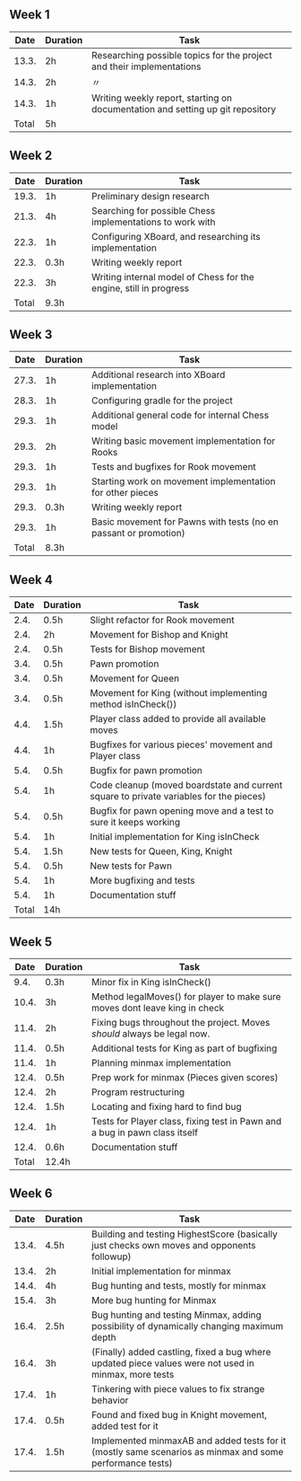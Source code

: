 ## Week 1
|Date |Duration|Task|
|-----|--------|----|
|13.3.|2h      |Researching possible topics for the project and their implementations|
|14.3.|2h      | 〃|
|14.3.|1h      |Writing weekly report, starting on documentation and setting up git repository|
|Total|5h      ||

## Week 2   
|Date |Duration|Task|
|-----|--------|----|
|19.3.|1h      |Preliminary design research|
|21.3.|4h      |Searching for possible Chess implementations to work with|
|22.3.|1h      |Configuring XBoard, and researching its implementation|
|22.3.|0.3h    |Writing weekly report|
|22.3.|3h      |Writing internal model of Chess for the engine, still in progress|
|Total|9.3h     ||
## Week 3
|Date |Duration|Task|
|-----|--------|----|
|27.3.|1h      |Additional research into XBoard implementation|
|28.3.|1h      |Configuring gradle for the project|
|29.3.|1h      |Additional general code for internal Chess model|
|29.3.|2h      |Writing basic movement implementation for Rooks|
|29.3.|1h      |Tests and bugfixes for Rook movement|
|29.3.|1h      |Starting work on movement implementation for other pieces|
|29.3.|0.3h    |Writing weekly report|
|29.3.|1h      |Basic movement for Pawns with tests (no en passant or promotion)|
|Total|8.3h     ||
## Week 4

|Date|Duration|Task|
|----|--------|----|
|2.4.|0.5h    |Slight refactor for Rook movement|
|2.4.|2h      |Movement for Bishop and Knight|
|2.4.|0.5h    |Tests for Bishop movement|
|3.4.|0.5h    |Pawn promotion|
|3.4.|0.5h    |Movement for Queen|
|3.4.|0.5h    |Movement for King (without implementing method isInCheck())|
|4.4.|1.5h    |Player class added to provide all available moves|
|4.4.|1h      |Bugfixes for various pieces' movement and Player class|
|5.4.|0.5h    |Bugfix for pawn promotion|
|5.4.|1h      |Code cleanup (moved boardstate and current square to private variables for the pieces)|
|5.4.|0.5h    |Bugfix for pawn opening move and a test to sure it keeps working|
|5.4.|1h      |Initial implementation for King isInCheck|
|5.4.|1.5h    |New tests for Queen, King, Knight|
|5.4.|0.5h    |New tests for Pawn|
|5.4.|1h      |More bugfixing and tests|
|5.4.|1h      |Documentation stuff|
|Total|14h    ||
## Week 5

|Date |Duration|Task|
|-----|--------|----|
|9.4. |0.3h    |Minor fix in King isInCheck()|
|10.4.|3h      |Method legalMoves() for player to make sure moves dont leave king in check|
|11.4.|2h      |Fixing bugs throughout the project. Moves *should* always be legal now.|
|11.4.|0.5h    |Additional tests for King as part of bugfixing|
|11.4.|1h      |Planning minmax implementation|
|12.4.|0.5h    |Prep work for minmax (Pieces given scores)|
|12.4.|2h      |Program restructuring|
|12.4.|1.5h    |Locating and fixing hard to find bug|
|12.4.|1h      |Tests for Player class, fixing test in Pawn and a bug in pawn class itself|
|12.4.|0.6h    |Documentation stuff|
|Total|12.4h||

## Week 6
|Date |Duration|Task|
|-----|--------|----|
|13.4.|4.5h    |Building and testing HighestScore (basically just checks own moves and opponents followup)|
|13.4.|2h      |Initial implementation for minmax|
|14.4.|4h      |Bug hunting and tests, mostly for minmax|
|15.4.|3h      |More bug hunting for Minmax|
|16.4.|2.5h    |Bug hunting and testing Minmax, adding possibility of dynamically changing maximum depth|
|16.4.|3h      |(Finally) added castling, fixed a bug where updated piece values were not used in minmax, more tests|
|17.4.|1h      |Tinkering with piece values to fix strange behavior|
|17.4.|0.5h    |Found and fixed bug in Knight movement, added test for it|
|17.4.|1.5h    |Implemented minmaxAB and added tests for it (mostly same scenarios as minmax and some performance tests)|
